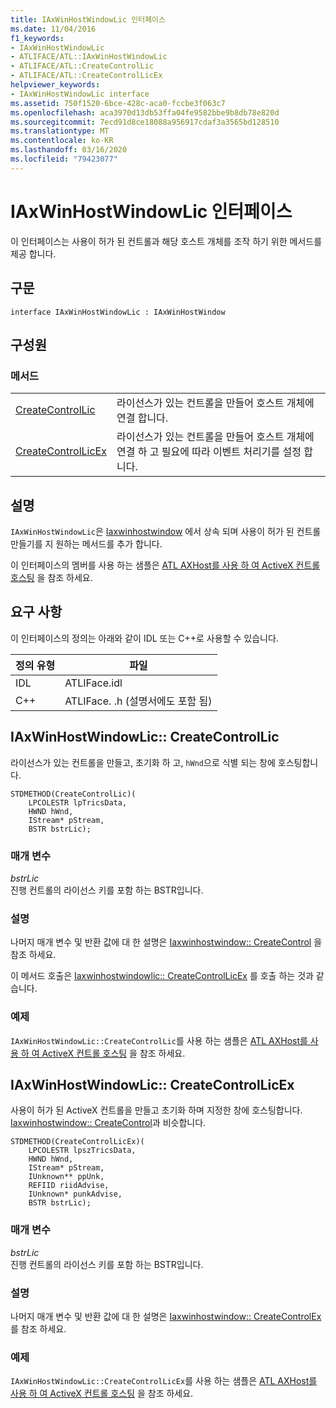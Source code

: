 ```yaml
---
title: IAxWinHostWindowLic 인터페이스
ms.date: 11/04/2016
f1_keywords:
- IAxWinHostWindowLic
- ATLIFACE/ATL::IAxWinHostWindowLic
- ATLIFACE/ATL::CreateControlLic
- ATLIFACE/ATL::CreateControlLicEx
helpviewer_keywords:
- IAxWinHostWindowLic interface
ms.assetid: 750f1520-6bce-428c-aca0-fccbe3f063c7
ms.openlocfilehash: aca3970d13db53ffa04fe9582bbe9b8db78e820d
ms.sourcegitcommit: 7ecd91d8ce18088a956917cdaf3a3565bd128510
ms.translationtype: MT
ms.contentlocale: ko-KR
ms.lasthandoff: 03/16/2020
ms.locfileid: "79423077"
---
```

# <a name="iaxwinhostwindowlic-interface"></a>IAxWinHostWindowLic 인터페이스

이 인터페이스는 사용이 허가 된 컨트롤과 해당 호스트 개체를 조작 하기 위한 메서드를 제공 합니다.

## <a name="syntax"></a>구문

```
interface IAxWinHostWindowLic : IAxWinHostWindow
```

## <a name="members"></a>구성원

### <a name="methods"></a>메서드

|||
|-|-|
|[CreateControlLic](#createcontrollic)|라이선스가 있는 컨트롤을 만들어 호스트 개체에 연결 합니다.|
|[CreateControlLicEx](#createcontrollicex)|라이선스가 있는 컨트롤을 만들어 호스트 개체에 연결 하 고 필요에 따라 이벤트 처리기를 설정 합니다.|

## <a name="remarks"></a>설명

`IAxWinHostWindowLic`은 [Iaxwinhostwindow](../../atl/reference/iaxwinhostwindow-interface.md) 에서 상속 되며 사용이 허가 된 컨트롤 만들기를 지 원하는 메서드를 추가 합니다.

이 인터페이스의 멤버를 사용 하는 샘플은 [ATL AXHost를 사용 하 여 ActiveX 컨트롤 호스팅](../../atl/hosting-activex-controls-using-atl-axhost.md) 을 참조 하세요.

## <a name="requirements"></a>요구 사항

이 인터페이스의 정의는 아래와 같이 IDL 또는 C++로 사용할 수 있습니다.

|정의 유형|파일|
|---------------------|----------|
|IDL|ATLIFace.idl|
|C++|ATLIFace. .h (설명서에도 포함 됨)|

##  <a name="createcontrollic"></a>IAxWinHostWindowLic:: CreateControlLic

라이선스가 있는 컨트롤을 만들고, 초기화 하 고, `hWnd`으로 식별 되는 창에 호스팅합니다.

```
STDMETHOD(CreateControlLic)(
    LPCOLESTR lpTricsData,
    HWND hWnd,
    IStream* pStream,
    BSTR bstrLic);
```

### <a name="parameters"></a>매개 변수

*bstrLic*<br/>
진행 컨트롤의 라이선스 키를 포함 하는 BSTR입니다.

### <a name="remarks"></a>설명

나머지 매개 변수 및 반환 값에 대 한 설명은 [Iaxwinhostwindow:: CreateControl](../../atl/reference/iaxwinhostwindow-interface.md#createcontrol) 을 참조 하세요.

이 메서드 호출은 [Iaxwinhostwindowlic:: CreateControlLicEx](#createcontrollicex) 를 호출 하는 것과 같습니다.

### <a name="example"></a>예제

`IAxWinHostWindowLic::CreateControlLic`를 사용 하는 샘플은 [ATL AXHost를 사용 하 여 ActiveX 컨트롤 호스팅](../../atl/hosting-activex-controls-using-atl-axhost.md) 을 참조 하세요.

##  <a name="createcontrollicex"></a>IAxWinHostWindowLic:: CreateControlLicEx

사용이 허가 된 ActiveX 컨트롤을 만들고 초기화 하며 지정한 창에 호스팅합니다. [Iaxwinhostwindow:: CreateControl](../../atl/reference/iaxwinhostwindow-interface.md#createcontrol)과 비슷합니다.

```
STDMETHOD(CreateControlLicEx)(
    LPCOLESTR lpszTricsData,
    HWND hWnd,
    IStream* pStream,
    IUnknown** ppUnk,
    REFIID riidAdvise,
    IUnknown* punkAdvise,
    BSTR bstrLic);
```

### <a name="parameters"></a>매개 변수

*bstrLic*<br/>
진행 컨트롤의 라이선스 키를 포함 하는 BSTR입니다.

### <a name="remarks"></a>설명

나머지 매개 변수 및 반환 값에 대 한 설명은 [Iaxwinhostwindow:: CreateControlEx](../../atl/reference/iaxwinhostwindow-interface.md#createcontrolex) 를 참조 하세요.

### <a name="example"></a>예제

`IAxWinHostWindowLic::CreateControlLicEx`를 사용 하는 샘플은 [ATL AXHost를 사용 하 여 ActiveX 컨트롤 호스팅](../../atl/hosting-activex-controls-using-atl-axhost.md) 을 참조 하세요.
